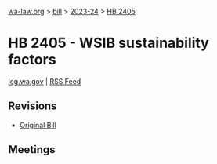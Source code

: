 [wa-law.org](/) > [bill](/bill/) > [2023-24](/bill/2023-24/) > [HB 2405](/bill/2023-24/hb/2405/)

# HB 2405 - WSIB sustainability factors
[leg.wa.gov](https://app.leg.wa.gov/billsummary?BillNumber=2405&Year=2023&Initiative=false) | [RSS Feed](./rss.xml)

## Revisions
* [Original Bill](1/)

## Meetings